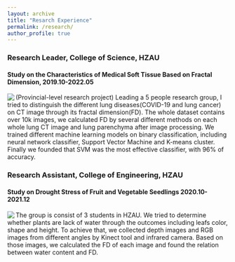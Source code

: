 ```yaml
---
layout: archive
title: "Resarch Experience"
permalink: /research/
author_profile: true
---
```



### Research Leader, College of Science, HZAU
#### Study on the Characteristics of Medical Soft Tissue Based on Fractal Dimension, 2019.10-2022.05
<img align="left" src="/image/pCT-490.jpg" style="max-width: 95%">
(Provincial-level research project)
Leading a 5 people research group, I tried to distinguish the different lung diseases(COVID-19 and lung cancer) on CT image through its fractal dimension(FD). The whole dataset contains over 10k images, we calculated FD by several different methods on each whole lung CT image and lung parenchyma after image processing. We trained different machine learning models on binary classification, including neural network classifier, Support Vector Machine and K-means cluster. Finally we founded that SVM was the most effective classifier, with 96% of accuracy.


### Research Assistant, College of Engineering, HZAU
#### Study on Drought Stress of Fruit and Vegetable Seedlings 2020.10-2021.12
<img align="left" src="/image/depbg.jpeg" style="max-width: 95%">
The group is consist of 3 students in HZAU. We tried to determine whether plants are lack of water through the outcomes including leafs
color, shape and height. To achieve that, we collected depth images and RGB images from different angles by Kinect tool and infrared camera. Based on those images, we calculated the FD of each image and found the relation between water content and FD.
